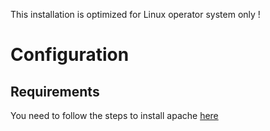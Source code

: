 This installation is optimized for Linux operator system only !

# Configuration

## Requirements

You need to follow the steps to install apache [here](https://github.com/MaitreManuel/inkrest/blob/master/docs/SOFTWARE.md)
